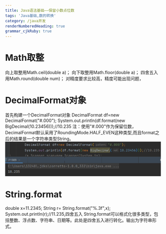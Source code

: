 ```yaml
---
title: Java语法基础——保留小数点位数
tags: 'Java基础,数的转换'
category: /java开发
renderNumberedHeading: true
grammar_cjkRuby: true
---
```

# Math取整
向上取整用Math.ceil(double a)；
向下取整用Math.floor(double a)；
四舍五入用Math.round(double num)；
对精度要求比较高，精度可能出现问题，
# DecimalFormat对象
首先构建一个DecimalFormat对象
DecimalFormat df=new DecimalFormat("#.000");
System.out.println(df.format(new BigDecimal(10.23456)));//10.235
注：使用"#.000"作为保留位数，DecimalFormat默认采用了RoundingMode.HALF_EVEN这种类型,而且format之后的结果是一个字符串类型String。
![enter description here](./images/1657373698990.png)
# String.format
double x=11.2345;
String r= String.format("%.3f",x);
System.out.println(r);//11.235,四舍五入
String.format可以格式化很多类型，包括整数、浮点数、字符串、日期等。此处是四舍五入进行转化。输出为字符串形式。